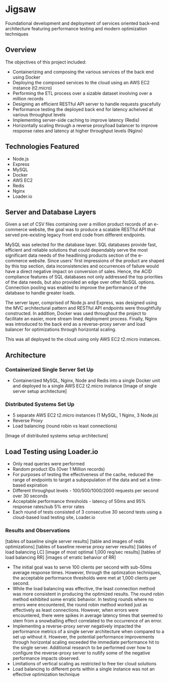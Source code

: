 # Jigsaw
Foundational development and deployment of services oriented back-end architecture featuring performance testing and modern optimization techniques

## Overview

The objectives of this project included:

- Containerizing and composing the various services of the back end using Docker
- Deploying the composed services to the cloud using an AWS EC2 instance (t2.micro)
- Performing the ETL process over a sizable dataset involving over a million records
- Designing an efficient RESTful API server to handle requests gracefully
- Performance testing the deployed back end for latency acheived at various throughput levels
- Implementing server-side caching to improve latency (Redis)
- Horizontally scaling through a reverse proxy/load balancer to improve response rates and latency at higher throughput levels (Nginx)


## Technologies Featured
- Node.js
- Express
- MySQL
- Docker
- AWS EC2 
- Redis
- Nginx
- Loader.io

## Server and Database Layers

Given a set of CSV files containing over a million product records of an e-commerce website, the goal was to produce a scalable RESTful API that served pre-existing legacy front end code from different endpoints. 

MySQL was selected for the database layer. SQL databases provide fast, efficient and reliable solutions that could dependably serve the most significant data needs of the headlining products section of the e-commerce website. Since users' first impressions of the product are shaped by this top section, data inconsistencies and occurrences of failure would have a direct negative impact on conversion of sales. Hence, the ACID compliance features of SQL databases not only addressed the top priorities of the data needs, but also provided an edge over other NoSQL options. Connection pooling was enabled to improve the performance of the database to handle greater loads.

The server layer, comprised of Node.js and Express, was designed using the MVC architectural pattern and RESTful API endpoints were thoughtfully constructed. In addition, Docker was used throughout the project to facilitate an easier, more stream lined deployment process. Finally, Nginx was introduced to the back end as a reverse-proxy server and load balancer for optimizations through horizontal scaling. 

This was all deployed to the cloud using only AWS EC2 t2.micro instances. 

## Architecture
### Containerized Single Server Set Up
- Containerized MySQL, Nginx, Node and Redis into a single Docker unit and deployed to a single AWS EC2 t2.micro instance
[Image of single server setup architecture]

### Distributed Systems Set Up
- 5 separate AWS EC2 t2.micro instances (1 MySQL, 1 Nginx, 3 Node.js)
- Reverse Proxy 
- Load balancing (round robin vs least connections)

[Image of distributed systems setup architecture]

## Load Testing using Loader.io
- Only read queries were performed
- Random product IDs (Over 1 Million records)
- For purposes of testing the effectiveness of the cache, reduced the range of endpoints to target a subpopulation of the data and set a time-based expiration 
- Different throughput levels - 100/500/1000/2000 requests per second over 30 seconds
- Acceptable performance thresholds - latency of 50ms and 95% response rates/sub 5% error rates
- Each round of tests consisted of 3 consecutive 30 second tests using a cloud-based load testing site, Loader.io 
### Results and Observations
[tables of baseline single server results]
[table and images of redis optimizations]
[tables of baseline reverse proxy server results]
[tables of load balancing LC]
[image of most optimal 1,000 req/sec results]
[tables of load balancing RR]
[images of erratic behavior of RR]


- The initial goal was to serve 100 clients per second with sub-50ms average response times. However, through the optimzation techniques, the acceptable performance thresholds were met at 1,000 clients per second.
- While the load balancing was effective, the least connection method was more consistent in producing the optimized results. The round robin method exhibited some erratic behavior. In testing rounds where no errors were encountered, the round robin method worked just as effectively as least connections. However, when errors were encountered, there were spikes in average latency times that seemed to stem from a snowballing effect correlated to the occurrence of an error. 
- Implementing a reverse-proxy server negatively impacted the performance metrics of a single server architecture when compared to a set up without it. However, the potential performance improvements through horizontal scaling exceeded the immediate performance hit to the single server. Additional research to be performed over how to configure the reverse-proxy server to nullify some of the negative performance impacts observed.
- Limitations of vertical scaling as restricted to free tier cloud solutions
- Load balancing to different ports within a single instance was not an effective optimization technique
